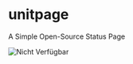 # unitpage
A Simple Open-Source Status Page

![Nicht Verfügbar]([http://url/to/img.png](https://cdn.discordapp.com/attachments/964578032755048528/989970695708610570/unknown.png)])
